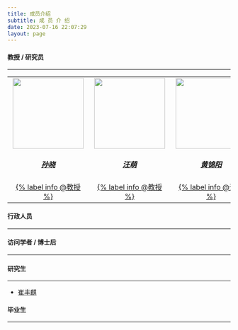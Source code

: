 ```yaml
---
title: 成员介绍
subtitle: 成 员 介 绍
date: 2023-07-16 22:07:29
layout: page
---
```


#### **教授 / 研究员**

---

<center>
<table style="margin-bottom: 12px;">
  <tbody>
    <tr>
      <td>
        <a href="sunxiao">
          <div style="margin-left: 4px; margin-right: 4px;"><img src="/members/images/sunxiao.jpg" width="160px"></div>
          <div style="margin-top: 8px;"><center><h5><strong>孙晓</strong></h5></center></div>
          <center>{% label info @教授 %}</center>
        </a>
      </td>
      <td>
        <a href="wangmeng">
          <div style="margin-left: 4px; margin-right: 4px;"><img src="/members/images/wangmeng.png" width="160px"></div>
          <div style="margin-top: 8px;"><center><h5><strong>汪萌</strong></h5></center></div>
          <center>{% label info @教授 %}</center>
        </a>
      </td>
      <td>
        <a href="huangjinyang">
          <div style="margin-left: 4px; margin-right: 4px;"><img src="/members/images/huangjinyang.jpg" width="160px"></div>
          <div style="margin-top: 8px;"><center><h5><strong>黄锦阳</strong></h5></center></div>
          <center>{% label info @讲师 %}</center>
        </a>
      </td>
      <td>
        <a href="fengweijie">
          <div style="margin-left: 4px; margin-right: 4px;"><img src="/members/images/huangjinyang.jpg" width="160px"></div>
          <div style="margin-top: 8px;"><center><h5><strong>凤维杰</strong></h5></center></div>
          <center>{% label info @讲师 %}</center>
        </a>
      </td>
    </tr>
  </tbody>
</table>
</center>

#### **行政人员**

---

#### **访问学者 / 博士后**

---

#### **研究生**

---

* [崔丰麒](https://qicita.github.io/)

#### **毕业生**

---

